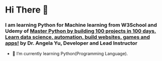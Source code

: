 # Hi There 🙌
<h3>I am learning Python for Machine learning from W3School and Udemy of <u>Master Python by building 100 projects in 100 days. Learn data science, automation, build websites, games and apps!</u> by Dr. Angela Yu, Developer and Lead Instructor </h3>

- 🌱 I’m currently learning Python(Programming Language).
<!--## Hi there 👋
<p>I am student of software enginearing. i almost cover c++ basic consepts including OOPs && STL etc.🌱 I’m currently learning  about Qt creater.</p>
<!--
**mjeyz/mjeyz** is a ✨ _special_ ✨ repository because its `README.md` (this file) appears on your GitHub profile.

Here are some ideas to get you started:

- 🔭 I’m currently working on ...
- 👯 I’m looking to collaborate on ...
- 🤔 I’m looking for help with ...
- 💬 Ask me about ...
- 📫 How to reach me: ...
- 😄 Pronouns: ...
- ⚡ Fun fact: ...
-->
